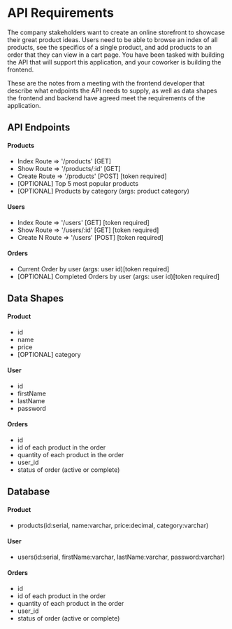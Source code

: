 # API Requirements

The company stakeholders want to create an online storefront to showcase their great product ideas. Users need to be able to browse an index of all products, see the specifics of a single product, and add products to an order that they can view in a cart page. You have been tasked with building the API that will support this application, and your coworker is building the frontend.

These are the notes from a meeting with the frontend developer that describe what endpoints the API needs to supply, as well as data shapes the frontend and backend have agreed meet the requirements of the application.

## API Endpoints

#### Products

- Index Route => '/products' [GET]
- Show Route => '/products/:id' [GET]
- Create Route => '/products' [POST] [token required]
- [OPTIONAL] Top 5 most popular products
- [OPTIONAL] Products by category (args: product category)

#### Users

- Index Route => '/users' [GET] [token required]
- Show Route => '/users/:id' [GET] [token required]
- Create N Route => '/users' [POST] [token required]

#### Orders

- Current Order by user (args: user id)[token required]
- [OPTIONAL] Completed Orders by user (args: user id)[token required]

## Data Shapes

#### Product

- id
- name
- price
- [OPTIONAL] category

#### User

- id
- firstName
- lastName
- password

#### Orders

- id
- id of each product in the order
- quantity of each product in the order
- user_id
- status of order (active or complete)

## Database

#### Product

- products(id:serial, name:varchar, price:decimal, category:varchar)

#### User

- users(id:serial, firstName:varchar, lastName:varchar, password:varchar)

#### Orders

- id
- id of each product in the order
- quantity of each product in the order
- user_id
- status of order (active or complete)
